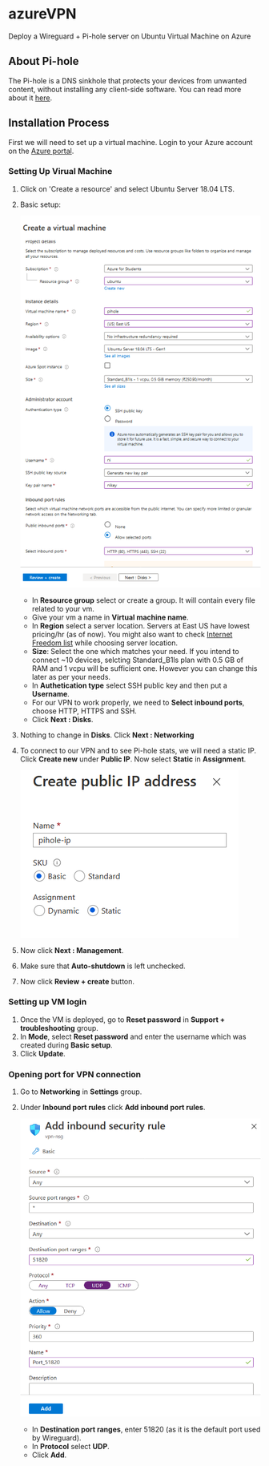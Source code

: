 # azureVPN
Deploy a Wireguard + Pi-hole server on Ubuntu Virtual Machine on Azure

## About Pi-hole
The Pi-hole is a DNS sinkhole that protects your devices from unwanted content, without installing any client-side software. You can read more about it [here](https://docs.pi-hole.net/).

## Installation Process
First we will need to set up a virtual machine.
Login to your Azure account on the [Azure portal](https://portal.azure.com).

### Setting Up Virual Machine
1. Click on 'Create a resource' and select Ubuntu Server 18.04 LTS.
2. Basic setup:

    ![Basic setup](/images/basics.png)
    * In **Resource group** select or create a group. It will contain every file related to your vm.
    * Give your vm a name in **Virtual machine name**.
    * In **Region** select a server location. Servers at East US have lowest pricing/hr (as of now). You might also want to check [Internet Freedom list](https://www.statista.com/statistics/272533/degree-of-internet-freedom-in-selected-countries/) while choosing server location.
    * **Size**: Select the one which matches your need. If you intend to connect ~10 devices, selcting Standard_B1ls plan with 0.5 GB of RAM and 1 vcpu will be sufficient one. However you can change this later as per your needs.
    * In **Authetication type** select SSH public key and then put a **Username**.
    * For our VPN to work properly, we need to **Select inbound ports**, choose HTTP, HTTPS and SSH.
    * Click **Next : Disks**.
3. Nothing to change in **Disks**. Click **Next : Networking**
4. To connect to our VPN and to see Pi-hole stats, we will need a static IP. Click **Create new** under **Public IP**. Now select **Static** in **Assignment**.

    ![Create public IP address](/images/networking.png)
5. Now click **Next : Management**.
6. Make sure that **Auto-shutdown** is left unchecked.
7. Now click **Review + create** button.

### Setting up VM login
1. Once the VM is deployed, go to **Reset password** in **Support + troubleshooting** group.
2. In **Mode**, select **Reset password** and enter the username which was created during **Basic setup**.
3. Click **Update**.

### Opening port for VPN connection
1. Go to **Networking** in **Settings** group. 
2. Under **Inbound port rules** click **Add inbound port rules**.

    ![Add inbound security rule](/images/port_rules.png)
    * In **Destination port ranges**, enter 51820 (as it is the default port used by Wireguard).
    * In **Protocol** select **UDP**.
    * Click **Add**.
    